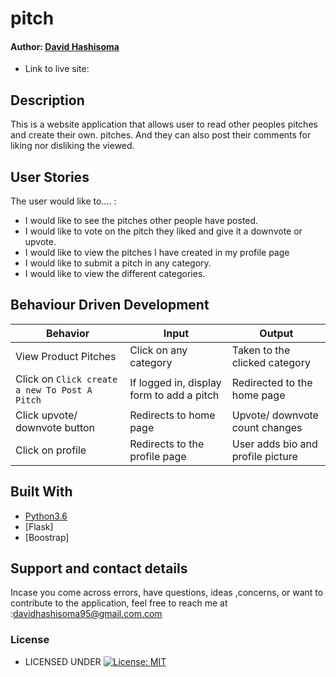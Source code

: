 # pitch

#### Author: [David Hashisoma](https://github.com/264Davidhashisoma)


* Link to live site: 

## Description
This is a website application that allows user to read other peoples pitches and create their own. pitches. And they can also  post their comments for liking nor disliking the viewed.

## User Stories
The user would like to.... :
* I would like to see the pitches other people have posted.
*  I would like to vote on the pitch they liked and give it a downvote or upvote.
* I would like to view the pitches I have created in my profile page
* I would like to submit a pitch in any category.
* I would like to view the different categories.

## Behaviour Driven Development
| Behavior            | Input                         | Output                        | 
| ------------------- | ----------------------------- | ----------------------------- |
| View Product Pitches | Click on any category | Taken to the clicked category | Click on `Click    submit To Post A Pitch` | Redirected to the login page | Signs In/ Signs Up |
| Click on `Click create a new To Post A Pitch` | If logged in, display form to add a pitch | Redirected to the home page |
| Click upvote/ downvote button | Redirects to home page | Upvote/ downvote count changes | Click add comment button | Redirects to the comment page | Displays a comment form | Click on Sign Out | Redirects to the home page | Signs user out |
| Click on profile | Redirects to the profile page | User adds bio and profile picture |

## Built With

* [Python3.6](https://docs.python.org/3/)
* [Flask]
* [Boostrap]


## Support and contact details
 Incase you come across errors, have questions, ideas ,concerns, or want to contribute to the application, feel free to reach me at :davidhashisoma95@gmail.com.com

### License

* LICENSED UNDER  [![License: MIT](https://img.shields.io/badge/License-MIT-yellow.svg)](license/MIT)

